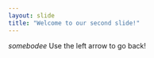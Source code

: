 ```yaml
---
layout: slide
title: "Welcome to our second slide!"
---
```

*somebodee*
Use the left arrow to go back!
